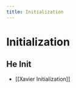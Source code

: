 ```yaml
---
title: Initialization
---
```


# Initialization

## He Init
- [[Xavier Initialization]]




























































































